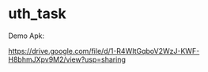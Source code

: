 # uth_task

Demo Apk:

https://drive.google.com/file/d/1-R4WItGqboV2WzJ-KWF-H8bhmJXpv9M2/view?usp=sharing

